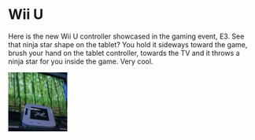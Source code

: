# Wii U

Here is the new Wii U controller showcased in the gaming event, E3. See that ninja star shape on the tablet? You hold it sideways toward the game, brush your hand on the tablet controller, towards the TV and it throws a ninja star for you inside the game. Very cool.


![](ninja.jpeg)
